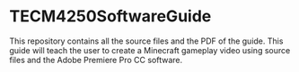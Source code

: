 # TECM4250SoftwareGuide
This repository contains all the source files and the PDF of the guide. This guide will teach the user to create a Minecraft gameplay video using source files and the Adobe Premiere Pro CC software. 

